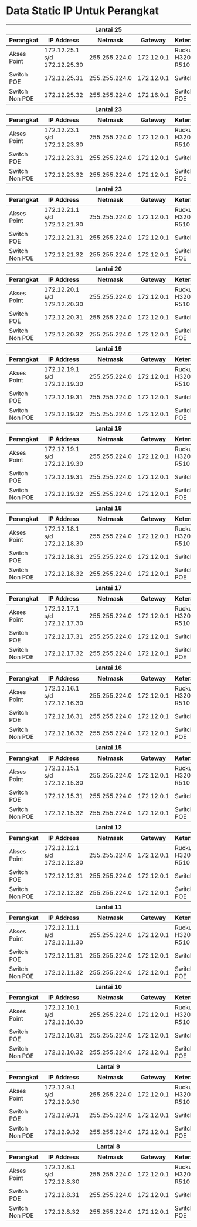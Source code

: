 # Data Static IP Untuk Perangkat


<table>
	<thead>
		<tr>
			<th colspan="5">Lantai 25</th>
		</tr>
		<tr>
			<th>Perangkat</th>
			<th>IP Address</th>
			<th>Netmask</th>
			<th>Gateway</th>
			<th>Keterangan</th>
		</tr>
	</thead>
	<tbody>
		<tr>
			<td>Akses Point</td>
			<td>172.12.25.1 s/d 172.12.25.30</td>
			<td>255.255.224.0</td>
			<td>172.12.0.1</td>
			<td>Ruckus H320 & R510</td>
		</tr>
		<tr>
			<td>Switch POE</td>
			<td>172.12.25.31</td>
			<td>255.255.224.0</td>
			<td>172.12.0.1</td>
			<td>Switch POE</td>
		</tr>
		<tr>
			<td>Switch Non POE</td>
			<td>172.12.25.32</td>
			<td>255.255.224.0</td>
			<td>172.16.0.1</td>
			<td>Switch Non POE</td>
		</tr>
	</tbody>
	<thead>
		<tr>
			<th colspan="5">Lantai 23</th>
		</tr>
		<tr>
			<th>Perangkat</th>
			<th>IP Address</th>
			<th>Netmask</th>
			<th>Gateway</th>
			<th>Keterangan</th>
		</tr>
	</thead>
	<tbody>
		<tr>
			<td>Akses Point</td>
			<td>172.12.23.1 s/d 172.12.23.30</td>
			<td>255.255.224.0</td>
			<td>172.12.0.1</td>
			<td>Ruckus H320 & R510</td>
		</tr>
		<tr>
			<td>Switch POE</td>
			<td>172.12.23.31</td>
			<td>255.255.224.0</td>
			<td>172.12.0.1</td>
			<td>Switch POE</td>
		</tr>
		<tr>
			<td>Switch Non POE</td>
			<td>172.12.23.32</td>
			<td>255.255.224.0</td>
			<td>172.12.0.1</td>
			<td>Switch Non POE</td>
		</tr>
	</tbody>
	<thead>
		<tr>
			<th colspan="5">Lantai 23</th>
		</tr>
		<tr>
			<th>Perangkat</th>
			<th>IP Address</th>
			<th>Netmask</th>
			<th>Gateway</th>
			<th>Keterangan</th>
		</tr>
	</thead>
	<tbody>
		<tr>
			<td>Akses Point</td>
			<td>172.12.21.1 s/d 172.12.21.30</td>
			<td>255.255.224.0</td>
			<td>172.12.0.1</td>
			<td>Ruckus H320 & R510</td>
		</tr>
		<tr>
			<td>Switch POE</td>
			<td>172.12.21.31</td>
			<td>255.255.224.0</td>
			<td>172.12.0.1</td>
			<td>Switch POE</td>
		</tr>
		<tr>
			<td>Switch Non POE</td>
			<td>172.12.21.32</td>
			<td>255.255.224.0</td>
			<td>172.12.0.1</td>
			<td>Switch Non POE</td>
		</tr>
	</tbody>
	<thead>
		<tr>
			<th colspan="5">Lantai 20</th>
		</tr>
		<tr>
			<th>Perangkat</th>
			<th>IP Address</th>
			<th>Netmask</th>
			<th>Gateway</th>
			<th>Keterangan</th>
		</tr>
	</thead>
	<tbody>
		<tr>
			<td>Akses Point</td>
			<td>172.12.20.1 s/d 172.12.20.30</td>
			<td>255.255.224.0</td>
			<td>172.12.0.1</td>
			<td>Ruckus H320 & R510</td>
		</tr>
		<tr>
			<td>Switch POE</td>
			<td>172.12.20.31</td>
			<td>255.255.224.0</td>
			<td>172.12.0.1</td>
			<td>Switch POE</td>
		</tr>
		<tr>
			<td>Switch Non POE</td>
			<td>172.12.20.32</td>
			<td>255.255.224.0</td>
			<td>172.12.0.1</td>
			<td>Switch Non POE</td>
		</tr>
	</tbody>
	<thead>
		<tr>
			<th colspan="5">Lantai 19</th>
		</tr>
		<tr>
			<th>Perangkat</th>
			<th>IP Address</th>
			<th>Netmask</th>
			<th>Gateway</th>
			<th>Keterangan</th>
		</tr>
	</thead>
	<tbody>
		<tr>
			<td>Akses Point</td>
			<td>172.12.19.1 s/d 172.12.19.30</td>
			<td>255.255.224.0</td>
			<td>172.12.0.1</td>
			<td>Ruckus H320 & R510</td>
		</tr>
		<tr>
			<td>Switch POE</td>
			<td>172.12.19.31</td>
			<td>255.255.224.0</td>
			<td>172.12.0.1</td>
			<td>Switch POE</td>
		</tr>
		<tr>
			<td>Switch Non POE</td>
			<td>172.12.19.32</td>
			<td>255.255.224.0</td>
			<td>172.12.0.1</td>
			<td>Switch Non POE</td>
		</tr>
	</tbody>
	<thead>
		<tr>
			<th colspan="5">Lantai 19</th>
		</tr>
		<tr>
			<th>Perangkat</th>
			<th>IP Address</th>
			<th>Netmask</th>
			<th>Gateway</th>
			<th>Keterangan</th>
		</tr>
	</thead>
	<tbody>
		<tr>
			<td>Akses Point</td>
			<td>172.12.19.1 s/d 172.12.19.30</td>
			<td>255.255.224.0</td>
			<td>172.12.0.1</td>
			<td>Ruckus H320 & R510</td>
		</tr>
		<tr>
			<td>Switch POE</td>
			<td>172.12.19.31</td>
			<td>255.255.224.0</td>
			<td>172.12.0.1</td>
			<td>Switch POE</td>
		</tr>
		<tr>
			<td>Switch Non POE</td>
			<td>172.12.19.32</td>
			<td>255.255.224.0</td>
			<td>172.12.0.1</td>
			<td>Switch Non POE</td>
		</tr>
	</tbody>
	<thead>
		<tr>
			<th colspan="5">Lantai 18</th>
		</tr>
		<tr>
			<th>Perangkat</th>
			<th>IP Address</th>
			<th>Netmask</th>
			<th>Gateway</th>
			<th>Keterangan</th>
		</tr>
	</thead>
	<tbody>
		<tr>
			<td>Akses Point</td>
			<td>172.12.18.1 s/d 172.12.18.30</td>
			<td>255.255.224.0</td>
			<td>172.12.0.1</td>
			<td>Ruckus H320 & R510</td>
		</tr>
		<tr>
			<td>Switch POE</td>
			<td>172.12.18.31</td>
			<td>255.255.224.0</td>
			<td>172.12.0.1</td>
			<td>Switch POE</td>
		</tr>
		<tr>
			<td>Switch Non POE</td>
			<td>172.12.18.32</td>
			<td>255.255.224.0</td>
			<td>172.12.0.1</td>
			<td>Switch Non POE</td>
		</tr>
	</tbody>
	<thead>
		<tr>
			<th colspan="5">Lantai 17</th>
		</tr>
		<tr>
			<th>Perangkat</th>
			<th>IP Address</th>
			<th>Netmask</th>
			<th>Gateway</th>
			<th>Keterangan</th>
		</tr>
	</thead>
	<tbody>
		<tr>
			<td>Akses Point</td>
			<td>172.12.17.1 s/d 172.12.17.30</td>
			<td>255.255.224.0</td>
			<td>172.12.0.1</td>
			<td>Ruckus H320 & R510</td>
		</tr>
		<tr>
			<td>Switch POE</td>
			<td>172.12.17.31</td>
			<td>255.255.224.0</td>
			<td>172.12.0.1</td>
			<td>Switch POE</td>
		</tr>
		<tr>
			<td>Switch Non POE</td>
			<td>172.12.17.32</td>
			<td>255.255.224.0</td>
			<td>172.12.0.1</td>
			<td>Switch Non POE</td>
		</tr>
	</tbody>
	<thead>
		<tr>
			<th colspan="5">Lantai 16</th>
		</tr>
		<tr>
			<th>Perangkat</th>
			<th>IP Address</th>
			<th>Netmask</th>
			<th>Gateway</th>
			<th>Keterangan</th>
		</tr>
	</thead>
	<tbody>
		<tr>
			<td>Akses Point</td>
			<td>172.12.16.1 s/d 172.12.16.30</td>
			<td>255.255.224.0</td>
			<td>172.12.0.1</td>
			<td>Ruckus H320 & R510</td>
		</tr>
		<tr>
			<td>Switch POE</td>
			<td>172.12.16.31</td>
			<td>255.255.224.0</td>
			<td>172.12.0.1</td>
			<td>Switch POE</td>
		</tr>
		<tr>
			<td>Switch Non POE</td>
			<td>172.12.16.32</td>
			<td>255.255.224.0</td>
			<td>172.12.0.1</td>
			<td>Switch Non POE</td>
		</tr>
	</tbody>
	<thead>
		<tr>
			<th colspan="5">Lantai 15</th>
		</tr>
		<tr>
			<th>Perangkat</th>
			<th>IP Address</th>
			<th>Netmask</th>
			<th>Gateway</th>
			<th>Keterangan</th>
		</tr>
	</thead>
	<tbody>
		<tr>
			<td>Akses Point</td>
			<td>172.12.15.1 s/d 172.12.15.30</td>
			<td>255.255.224.0</td>
			<td>172.12.0.1</td>
			<td>Ruckus H320 & R510</td>
		</tr>
		<tr>
			<td>Switch POE</td>
			<td>172.12.15.31</td>
			<td>255.255.224.0</td>
			<td>172.12.0.1</td>
			<td>Switch POE</td>
		</tr>
		<tr>
			<td>Switch Non POE</td>
			<td>172.12.15.32</td>
			<td>255.255.224.0</td>
			<td>172.12.0.1</td>
			<td>Switch Non POE</td>
		</tr>
	</tbody>
	<thead>
		<tr>
			<th colspan="5">Lantai 12</th>
		</tr>
		<tr>
			<th>Perangkat</th>
			<th>IP Address</th>
			<th>Netmask</th>
			<th>Gateway</th>
			<th>Keterangan</th>
		</tr>
	</thead>
	<tbody>
		<tr>
			<td>Akses Point</td>
			<td>172.12.12.1 s/d 172.12.12.30</td>
			<td>255.255.224.0</td>
			<td>172.12.0.1</td>
			<td>Ruckus H320 & R510</td>
		</tr>
		<tr>
			<td>Switch POE</td>
			<td>172.12.12.31</td>
			<td>255.255.224.0</td>
			<td>172.12.0.1</td>
			<td>Switch POE</td>
		</tr>
		<tr>
			<td>Switch Non POE</td>
			<td>172.12.12.32</td>
			<td>255.255.224.0</td>
			<td>172.12.0.1</td>
			<td>Switch Non POE</td>
		</tr>
	</tbody>
	<thead>
		<tr>
			<th colspan="5">Lantai 11</th>
		</tr>
		<tr>
			<th>Perangkat</th>
			<th>IP Address</th>
			<th>Netmask</th>
			<th>Gateway</th>
			<th>Keterangan</th>
		</tr>
	</thead>
	<tbody>
		<tr>
			<td>Akses Point</td>
			<td>172.12.11.1 s/d 172.12.11.30</td>
			<td>255.255.224.0</td>
			<td>172.12.0.1</td>
			<td>Ruckus H320 & R510</td>
		</tr>
		<tr>
			<td>Switch POE</td>
			<td>172.12.11.31</td>
			<td>255.255.224.0</td>
			<td>172.12.0.1</td>
			<td>Switch POE</td>
		</tr>
		<tr>
			<td>Switch Non POE</td>
			<td>172.12.11.32</td>
			<td>255.255.224.0</td>
			<td>172.12.0.1</td>
			<td>Switch Non POE</td>
		</tr>
	</tbody>
	<thead>
		<tr>
			<th colspan="5">Lantai 10</th>
		</tr>
		<tr>
			<th>Perangkat</th>
			<th>IP Address</th>
			<th>Netmask</th>
			<th>Gateway</th>
			<th>Keterangan</th>
		</tr>
	</thead>
	<tbody>
		<tr>
			<td>Akses Point</td>
			<td>172.12.10.1 s/d 172.12.10.30</td>
			<td>255.255.224.0</td>
			<td>172.12.0.1</td>
			<td>Ruckus H320 & R510</td>
		</tr>
		<tr>
			<td>Switch POE</td>
			<td>172.12.10.31</td>
			<td>255.255.224.0</td>
			<td>172.12.0.1</td>
			<td>Switch POE</td>
		</tr>
		<tr>
			<td>Switch Non POE</td>
			<td>172.12.10.32</td>
			<td>255.255.224.0</td>
			<td>172.12.0.1</td>
			<td>Switch Non POE</td>
		</tr>
	</tbody>
	<thead>
		<tr>
			<th colspan="5">Lantai 9</th>
		</tr>
		<tr>
			<th>Perangkat</th>
			<th>IP Address</th>
			<th>Netmask</th>
			<th>Gateway</th>
			<th>Keterangan</th>
		</tr>
	</thead>
	<tbody>
		<tr>
			<td>Akses Point</td>
			<td>172.12.9.1 s/d 172.12.9.30</td>
			<td>255.255.224.0</td>
			<td>172.12.0.1</td>
			<td>Ruckus H320 & R510</td>
		</tr>
		<tr>
			<td>Switch POE</td>
			<td>172.12.9.31</td>
			<td>255.255.224.0</td>
			<td>172.12.0.1</td>
			<td>Switch POE</td>
		</tr>
		<tr>
			<td>Switch Non POE</td>
			<td>172.12.9.32</td>
			<td>255.255.224.0</td>
			<td>172.12.0.1</td>
			<td>Switch Non POE</td>
		</tr>
	</tbody>
	<thead>
		<tr>
			<th colspan="5">Lantai 8</th>
		</tr>
		<tr>
			<th>Perangkat</th>
			<th>IP Address</th>
			<th>Netmask</th>
			<th>Gateway</th>
			<th>Keterangan</th>
		</tr>
	</thead>
	<tbody>
		<tr>
			<td>Akses Point</td>
			<td>172.12.8.1 s/d 172.12.8.30</td>
			<td>255.255.224.0</td>
			<td>172.12.0.1</td>
			<td>Ruckus H320 & R510</td>
		</tr>
		<tr>
			<td>Switch POE</td>
			<td>172.12.8.31</td>
			<td>255.255.224.0</td>
			<td>172.12.0.1</td>
			<td>Switch POE</td>
		</tr>
		<tr>
			<td>Switch Non POE</td>
			<td>172.12.8.32</td>
			<td>255.255.224.0</td>
			<td>172.12.0.1</td>
			<td>Switch Non POE</td>
		</tr>
	</tbody>
</table>
